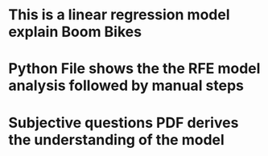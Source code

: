 # This is a linear regression model explain Boom Bikes

# Python File shows the the RFE model analysis followed by manual steps

# Subjective questions PDF derives the understanding of the model
 
